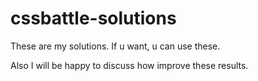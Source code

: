 # cssbattle-solutions

These are my solutions. If u want, u can use these.

Also I will be happy to discuss how improve these results.
